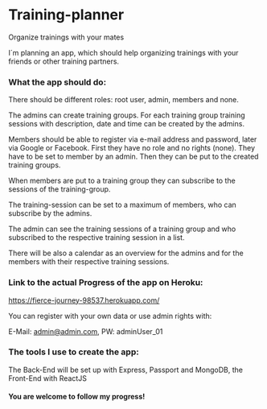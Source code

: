 # Training-planner
Organize trainings with your mates

I´m planning an app, which should help organizing trainings with your friends or other training partners.



### What the app should do:

There should be different roles: root user, admin, members and none.

The admins can create training groups. For each training group training sessions with description, date and time can be created by the admins.

Members should be able to register via e-mail address and password, later via Google or Facebook. First they have no role and no rights (none). They have to be set to member by an admin. Then they can be put to the created training groups.

When members are put to a training group they can subscribe to the sessions of the training-group. 

The training-session can be set to a maximum of members, who can subscribe by the admins.

The admin can see the training sessions of a training group and who subscribed to the respective training session in a list. 

There will be also a calendar as an overview for the admins and for the members with their respective training sessions.

### Link to the actual Progress of the app on Heroku:

https://fierce-journey-98537.herokuapp.com/

You can register with your own data or use admin rights with:

E-Mail: admin@admin.com,
PW: adminUser_01



### The tools I use to create the app:

The Back-End will be set up with Express, Passport and MongoDB, the Front-End with ReactJS


#### You are welcome to follow my progress!
